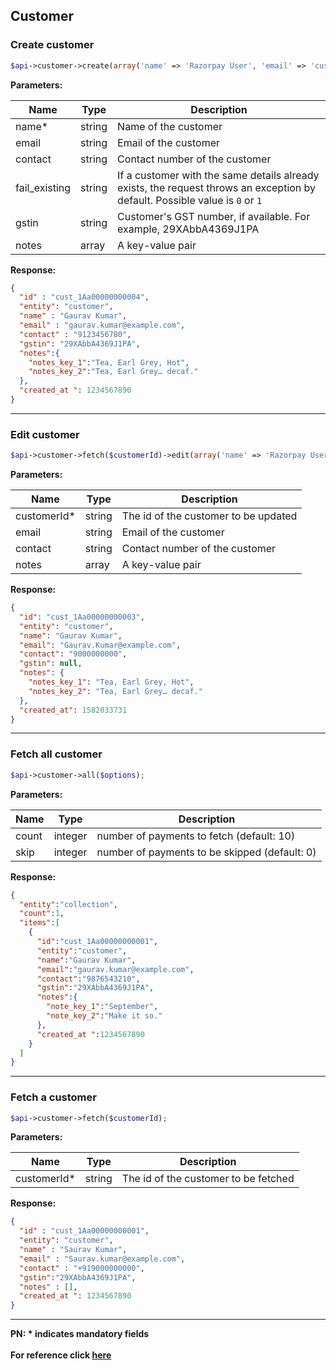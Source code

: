 ## Customer

### Create customer

```php
$api->customer->create(array('name' => 'Razorpay User', 'email' => 'customer@razorpay.com','contact'=>'9123456780','notes'=> array('notes_key_1'=> 'Tea, Earl Grey, Hot','notes_key_2'=> 'Tea, Earl Grey… decaf')));
```

**Parameters:**

| Name          | Type   | Description                                                                                                                  |
|---------------|--------|------------------------------------------------------------------------------------------------------------------------------|
| name*         | string | Name of the customer                                                                                                         |
| email         | string | Email of the customer                                                                                                        |
| contact       | string | Contact number of the customer                                                                                               |
| fail_existing | string | If a customer with the same details already exists, the request throws an exception by default. Possible value is `0` or `1` |
| gstin         | string | Customer's GST number, if available. For example, 29XAbbA4369J1PA                                                            |
| notes         | array  | A key-value pair                                                                                                             |

**Response:**

```json
{
  "id" : "cust_1Aa00000000004",
  "entity": "customer",
  "name" : "Gaurav Kumar",
  "email" : "gaurav.kumar@example.com",
  "contact" : "9123456780",
  "gstin": "29XAbbA4369J1PA",
  "notes":{
    "notes_key_1":"Tea, Earl Grey, Hot",
    "notes_key_2":"Tea, Earl Grey… decaf."
  },
  "created_at ": 1234567890
}
```

-------------------------------------------------------------------------------------------------------

### Edit customer

```php
$api->customer->fetch($customerId)->edit(array('name' => 'Razorpay User', 'email' => 'customer@razorpay.com', 'contact' => '9999999999'));
```

**Parameters:**

| Name        | Type   | Description                          |
|-------------|--------|--------------------------------------|
| customerId* | string | The id of the customer to be updated |
| email       | string | Email of the customer                |
| contact     | string | Contact number of the customer       |
| notes       | array  | A key-value pair                     |

**Response:**

```json
{
  "id": "cust_1Aa00000000003",
  "entity": "customer",
  "name": "Gaurav Kumar",
  "email": "Gaurav.Kumar@example.com",
  "contact": "9000000000",
  "gstin": null,
  "notes": {
    "notes_key_1": "Tea, Earl Grey, Hot",
    "notes_key_2": "Tea, Earl Grey… decaf."
  },
  "created_at": 1582033731
}
```

-------------------------------------------------------------------------------------------------------

### Fetch all customer

```php
$api->customer->all($options);
```

**Parameters:**

| Name  | Type    | Description                                   |
|-------|---------|-----------------------------------------------|
| count | integer | number of payments to fetch (default: 10)     |
| skip  | integer | number of payments to be skipped (default: 0) |

**Response:**

```json
{
  "entity":"collection",
  "count":1,
  "items":[
    {
      "id":"cust_1Aa00000000001",
      "entity":"customer",
      "name":"Gaurav Kumar",
      "email":"gaurav.kumar@example.com",
      "contact":"9876543210",
      "gstin":"29XAbbA4369J1PA",
      "notes":{
        "note_key_1":"September",
        "note_key_2":"Make it so."
      },
      "created_at ":1234567890
    }
  ]
}
```

-------------------------------------------------------------------------------------------------------

### Fetch a customer

```php
$api->customer->fetch($customerId);
```

**Parameters:**

| Name        | Type   | Description                          |
|-------------|--------|--------------------------------------|
| customerId* | string | The id of the customer to be fetched |

**Response:**

```json
{
  "id" : "cust_1Aa00000000001",
  "entity": "customer",
  "name" : "Saurav Kumar",
  "email" : "Saurav.kumar@example.com",
  "contact" : "+919000000000",
  "gstin":"29XAbbA4369J1PA",
  "notes" : [],
  "created_at ": 1234567890
}
```

-------------------------------------------------------------------------------------------------------

**PN: * indicates mandatory fields**
<br>
<br>
**For reference click [here](https://razorpay.com/docs/api/customers/)**
